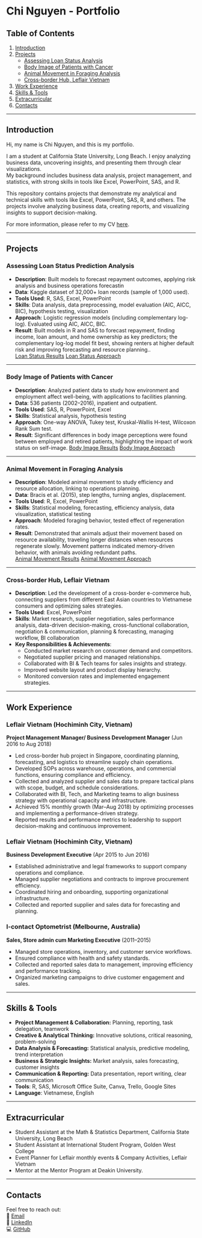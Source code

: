 # Chi Nguyen - Portfolio

## Table of Contents
1. [Introduction](#introduction)  
2. [Projects](#projects)  
   - [Assessing Loan Status Analysis](#assessing-loan-status-analysis)  
   - [Body Image of Patients with Cancer](#body-image-of-patients-with-cancer)  
   - [Animal Movement in Foraging Analysis](#animal-movement-in-foraging-analysis)  
   - [Cross-border Hub, Leflair Vietnam](#cross-border-hub-leflair-vietnam)  
4. [Work Experience](#work-experience)
5. [Skills & Tools](#skills--tools)
6. [Extracurricular](#extracurricular)
7. [Contacts](#contacts)  

---

## Introduction
Hi, my name is Chi Nguyen, and this is my portfolio.

I am a student at California State University, Long Beach. I enjoy analyzing business data, uncovering insights, and presenting them through clear visualizations.  
My background includes business data analysis, project management, and statistics, with strong skills in tools like Excel, PowerPoint, SAS, and R.

This repository contains projects that demonstrate my analytical and technical skills with tools like Excel, PowerPoint, SAS, R, and others. The projects involve analyzing business data, creating reports, and visualizing insights to support decision-making.

For more information, please refer to my CV [here](Chi_Nguyen_CV.pdf). 

---

## Projects

### Assessing Loan Status Prediction Analysis
- **Description**: Built models to forecast repayment outcomes, applying risk analysis and business operations forecastin  
- **Data**: Kaggle dataset of 32,000+ loan records (sample of 1,000 used).  
- **Tools Used**: R, SAS, Excel, PowerPoint  
- **Skills**:  Data analysis, data preprocessing, model evaluation (AIC, AICC, BIC), hypothesis testing, visualization 
- **Approach**: Logistic regression models (including complementary log-log). Evaluated using AIC, AICC, BIC.  
- **Result**: Built models in R and SAS to forecast repayment, finding income, loan amount, and home ownership as key predictors; the complementary log-log model fit best, showing renters at higher default risk and improving forecasting and resource planning..  
[Loan Status Results](Loan_Status_Results.pdf)  [Loan Status Approach](Loan_Status_Approach.pdf)  

---

### Body Image of Patients with Cancer
- **Description**: Analyzed patient data to study how environment and employment affect well-being, with applications to facilities planning.
- **Data**: 536 patients (2002–2016), inpatient and outpatient.  
- **Tools Used**: SAS, R, PowerPoint, Excel  
- **Skills**: Statistical analysis, hypothesis testing  
- **Approach**: One-way ANOVA, Tukey test, Kruskal-Wallis H-test, Wilcoxon Rank Sum test.  
- **Result**: Significant differences in body image perceptions were found between employed and retired patients, highlighting the impact of work status on self-image.
[Body Image Results](Body_Image_Results.pdf)  [Body Image Approach](Body_Image_Approach.pdf)  

---

### Animal Movement in Foraging Analysis
- **Description**: Modeled animal movement to study efficiency and resource allocation, linking to operations planning.
- **Data**: Bracis et al. (2015), step lengths, turning angles, displacement.  
- **Tools Used**: R, Excel, PowerPoint  
- **Skills**:  Statistical modeling, forecasting, efficiency analysis, data visualization, statistical testing
- **Approach**: Modeled foraging behavior, tested effect of regeneration rates.   
- **Result**: Demonstrated that animals adjust their movement based on resource availability, traveling longer distances when resources regenerate slowly. Movement patterns indicated memory-driven behavior, with animals avoiding redundant paths.  
[Animal Movement Results](Animal_Movement_Results.pdf)  [Animal Movement Approach](Animal_Movement_Approach.pdf) 

---

### Cross-border Hub, Leflair Vietnam
- **Description**: Led the development of a cross-border e-commerce hub, connecting suppliers from different East Asian countries to Vietnamese consumers and optimizing sales strategies. 
- **Tools Used**: Excel, PowerPoint  
- **Skills**: Market research, supplier negotiation, sales performance analysis, data-driven decision-making, cross-functional collaboration, negotiation & communication, planning & forecasting, managing workflow, BI collaboration  
- **Key Responsibilities & Achievements**:  
  - Conducted market research on consumer demand and competitors.  
  - Negotiated supplier pricing and managed relationships.  
  - Collaborated with BI & Tech teams for sales insights and strategy.  
  - Improved website layout and product display hierarchy.  
  - Monitored conversion rates and implemented engagement strategies.  

---

## Work Experience
### Leflair Vietnam (Hochiminh City, Vietnam)
**Project Management Manager/ Business Development Manager** (Jun 2016 to Aug 2018)
- Led cross-border hub project in Singapore, coordinating planning, forecasting, and logistics to streamline supply chain operations.
- Developed SOPs across warehouse, operations, and commercial functions, ensuring compliance and efficiency.
- Collected and analyzed supplier and sales data to prepare tactical plans with scope, budget, and schedule considerations.
- Collaborated with BI, Tech, and Marketing teams to align business strategy with operational capacity and infrastructure.
- Achieved 15% monthly growth (Mar–Aug 2018) by optimizing processes and implementing a performance-driven strategy.
- Reported results and performance metrics to leadership to support decision-making and continuous improvement.


### Leflair Vietnam (Hochiminh City, Vietnam)
**Business Development Executive** 	(Apr 2015 to Jun 2016)
- Established administrative and legal frameworks to support company operations and compliance.
- Managed supplier negotiations and contracts to improve procurement efficiency.
- Coordinated hiring and onboarding, supporting organizational infrastructure.
- Collected and reported supplier and sales data for forecasting and planning.


### I-contact Optometrist	(Melbourne, Australia)
**Sales, Store admin cum Marketing Executive**	(2011–2015)
- Managed store operations, inventory, and customer service workflows.
- Ensured compliance with health and safety standards.
- Collected and reported sales data to management, improving efficiency and performance tracking.
- Organized marketing campaigns to drive customer engagement and sales.

---

## Skills & Tools
- **Project Management & Collaboration:** Planning, reporting, task delegation, teamwork
- **Creative & Analytical Thinking:** Innovative solutions, critical reasoning, problem-solving
- **Data Analysis & Forecasting:** Statistical analysis, predictive modeling, trend interpretation
- **Business & Strategic Insights:** Market analysis, sales forecasting, customer insights
- **Communication & Reporting:** Data presentation, report writing, clear communication  
- **Tools**: R, SAS, Microsoft Office Suite, Canva, Trello, Google Sites
- **Language**: Vietnamese, English

---

## Extracurricular
- Student Assistant at the Math & Statistics Department, California State University, Long Beach
- Student Assistant at International Student Program, Golden West College
- Event Planner for Leflair monthly events & Company Activities, Leflair Vietnam
- Mentor at the Mentor Program at Deakin University.

---
## Contacts
Feel free to reach out:  
📧 [Email](mailto:christine.nguyen2501@gmail.com)  
🔗 [LinkedIn](https://www.linkedin.com/in/chinguyenvn/)  
💻 [GitHub](http://github.com/chi-chinguyen/Chi-Nguyen---Portfolio)  
